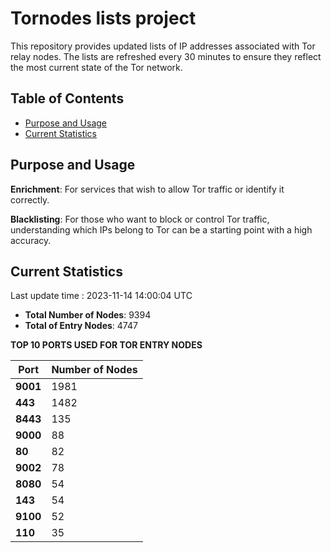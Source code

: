 # Tornodes lists project

This repository provides updated lists of IP addresses associated with Tor relay nodes. The lists are refreshed every 30 minutes to ensure they reflect the most current state of the Tor network.

## Table of Contents

- [Purpose and Usage](#purpose-and-usage)
- [Current Statistics](#current-statistics)


## Purpose and Usage

**Enrichment**: For services that wish to allow Tor traffic or identify it correctly.

**Blacklisting**: For those who want to block or control Tor traffic, understanding which IPs belong to Tor can be a starting point with a high accuracy.

## Current Statistics

Last update time : 2023-11-14 14:00:04 UTC

- **Total Number of Nodes**: 9394
- **Total of Entry Nodes**: 4747

**TOP 10 PORTS USED FOR TOR ENTRY NODES**

| **Port** | **Number of Nodes** |
|------|-----------------|
| **9001**   | 1981  |
| **443**   | 1482  |
| **8443**   | 135  |
| **9000**   | 88  |
| **80**   | 82  |
| **9002**   | 78  |
| **8080**   | 54  |
| **143**   | 54  |
| **9100**   | 52  |
| **110**   | 35  |

